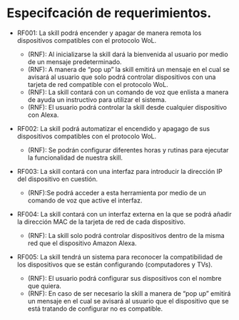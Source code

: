 # Especifcación de requerimientos.

* RF001: La skill podrá encender y apagar de manera remota los dispositivos compatibles con el protocolo WoL.
  * (RNF): Al inicializarse la skill dará la bienvenida al usuario por medio de un mensaje predeterminado.
  * (RNF): A manera de “pop up” la skill emitirá un mensaje en el cual se avisará al usuario que solo podrá controlar dispositivos con una tarjeta de red compatible con el protocolo WoL. 
  * (RNF): La skill contará con un comando de voz que enlista a manera de ayuda un instructivo para utilizar el sistema. 
  * (RNF): El usuario podrá controlar la skill desde cualquier dispositivo con Alexa.

* RF002: La skill podrá automatizar el encendido y apagago de sus dispositivos compatibles con el protocolo WoL.
  * (RNF): Se podrán configurar diferentes horas y rutinas para ejecutar la funcionalidad de nuestra skill.

* RF003: La skill contará con una interfaz para introducir la dirección IP del dispositivo en cuestión.
  * (RNF):Se podrá acceder a esta herramienta por medio de un comando de voz que active el interfaz. 

* RF004: La skill contará con un interfaz externa en la que se podrá añadir la dirección MAC de la tarjeta de red de cada dispositivo.
  * (RNF): La skill solo podrá controlar dispositivos dentro de la misma red que el dispositivo Amazon Alexa.

* RF005: La skill tendrá un sistema para reconocer la compatibilidad de los dispositivos que se están configurando (computadores y TVs).
  * (RNF): El usuario podrá configurar sus dispositivos con el nombre que quiera.
  * (RNF): En caso de ser necesario la skill a manera de “pop up” emitirá un mensaje en el cual se avisará al usuario que el dispositivo que se está tratando de configurar no es compatible.

